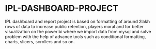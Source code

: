 # IPL-DASHBOARD-PROJECT
IPL dashboard and report project  is based on formatting of around 2lakh rows of data to increase public retention, players moral and for better visualization on the power bi where we import data from mysql and solve problem with the help of advance tools such as conditional formatting, charts, slicers, scrollers and so on.
